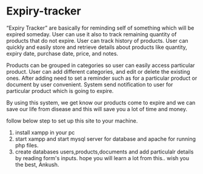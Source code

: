 # Expiry-tracker
“Expiry Tracker” are basically for reminding self of something which will
be expired someday. User can use it also to track remaining quantity of products that
do not expire. User can track history of products. User can quickly and easily store
and retrieve details about products like quantity, expiry date, purchase date, price,
and notes.

Products can be grouped in categories so user can easily access particular
product. User can add different categories, and edit or delete the existing ones. After
adding need to set a reminder such as for a particular product or document by user
convenient. System send notification to user for particular product which is going to
expire.

By using this system, we get know our products come to expire and we can
save our life from disease and this will save you a lot of time and money.

follow below step to set up this site to your machine.
1. install xampp in your pc
2. start xampp and start mysql server for database and apache for running php files.
3. create databases users,products,documents and add particulalr details by reading form's inputs.
hope you will learn a lot from this..
wish you the best,
Ankush.
